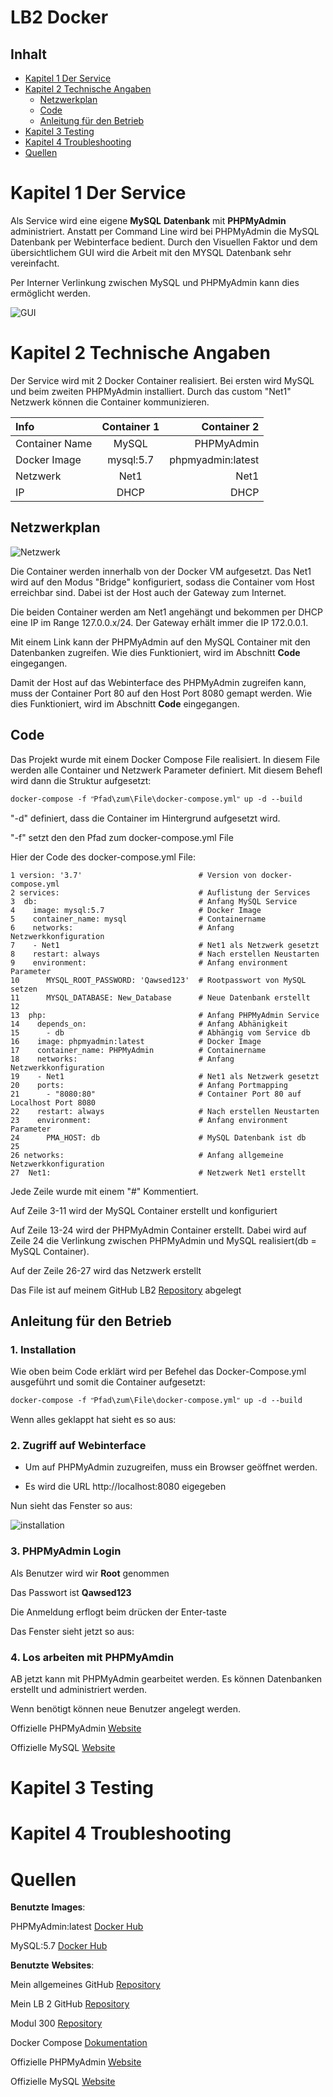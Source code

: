 # **LB2** **Docker**  <!-- omit in toc -->

## Inhalt <!-- omit in toc -->
- [Kapitel 1 Der Service](#kapitel-1-der-service)
- [Kapitel 2 Technische Angaben](#kapitel-2-technische-angaben)
  - [Netzwerkplan](#netzwerkplan)
  - [Code](#code)
  - [Anleitung für den Betrieb](#anleitung-f%C3%BCr-den-betrieb)
- [Kapitel 3 Testing](#kapitel-3-testing)
- [Kapitel 4 Troubleshooting](#kapitel-4-troubleshooting)
- [Quellen](#quellen)

# Kapitel 1 Der Service

Als Service wird eine eigene **MySQL** **Datenbank** mit **PHPMyAdmin** administriert. Anstatt per Command Line wird bei PHPMyAdmin die MySQL Datenbank per Webinterface bedient. Durch den Visuellen Faktor und dem übersichtlichem GUI wird die Arbeit mit den MYSQL Datenbank sehr vereinfacht.

Per Interner Verlinkung zwischen MySQL und PHPMyAdmin kann dies ermöglicht werden.

![GUI](Images/GUI.PNG)

# Kapitel 2 Technische Angaben

Der Service wird mit 2 Docker Container realisiert. Bei ersten wird MySQL und beim zweiten PHPMyAdmin installiert. Durch das custom "Net1" Netzwerk können die Container kommunizieren.

| **Info**       | **Container** 1 |   **Container** 2 |
| :------------- | :-------------: | ----------------: |
| Container Name |      MySQL      |        PHPMyAdmin |
| Docker Image   |    mysql:5.7    | phpmyadmin:latest |
| Netzwerk       |      Net1       |              Net1 |
| IP             |      DHCP       |              DHCP |

## Netzwerkplan

![Netzwerk](Images/netzwerk.png)

Die Container werden innerhalb von der Docker VM aufgesetzt. Das Net1 wird auf den Modus "Bridge" konfiguriert, sodass die Container vom Host erreichbar sind. Dabei ist der Host auch der Gateway zum Internet.

Die beiden Container werden am Net1 angehängt und bekommen per DHCP eine IP im Range 127.0.0.x/24. Der Gateway erhält immer die IP 172.0.0.1.

Mit einem Link kann der PHPMyAdmin auf den MySQL Container mit den Datenbanken zugreifen. Wie dies Funktioniert, wird im Abschnitt **Code** eingegangen.

Damit der Host auf das Webinterface des PHPMyAdmin zugreifen kann, muss der Container Port 80 auf den Host Port 8080 gemapt werden. Wie dies Funktioniert, wird im Abschnitt **Code** eingegangen.

## Code
Das Projekt wurde mit einem Docker Compose File realisiert. In diesem File werden alle Container und Netzwerk Parameter definiert. Mit diesem Behefl wird dann die Struktur aufgesetzt:
```Shell
docker-compose -f ʺPfad\zum\File\docker-compose.ymlʺ up -d --build
 ```
"-d" definiert, dass die Container im Hintergrund aufgesetzt wird.

"-f" setzt den den Pfad zum docker-compose.yml File

Hier der Code des docker-compose.yml File:
```Shell
1 version: '3.7'                          # Version von docker-compose.yml
2 services:                               # Auflistung der Services
3  db:                                    # Anfang MySQL Service
4    image: mysql:5.7                     # Docker Image
5    container_name: mysql                # Containername
6    networks:                            # Anfang Netzwerkkonfiguration
7    - Net1                               # Net1 als Netzwerk gesetzt
8    restart: always                      # Nach erstellen Neustarten
9    environment:                         # Anfang environment Parameter
10      MYSQL_ROOT_PASSWORD: 'Qawsed123'  # Rootpasswort von MySQL setzen
11      MYSQL_DATABASE: New_Database      # Neue Datenbank erstellt
12
13  php:                                  # Anfang PHPMyAdmin Service
14    depends_on:                         # Anfang Abhänigkeit
15      - db                              # Abhängig vom Service db
16    image: phpmyadmin:latest            # Docker Image
17    container_name: PHPMyAdmin          # Containername
18    networks:                           # Anfang Netzwerkkonfiguration
19    - Net1                              # Net1 als Netzwerk gesetzt
20    ports:                              # Anfang Portmapping
21      - "8080:80"                       # Container Port 80 auf Localhost Port 8080
22    restart: always                     # Nach erstellen Neustarten
23    environment:                        # Anfang environment Parameter
24      PMA_HOST: db                      # MySQL Datenbank ist db
25
26 networks:                              # Anfang allgemeine Netzwerkkonfiguration
27  Net1:                                 # Netzwerk Net1 erstellt
 ```
Jede Zeile wurde mit einem "#" Kommentiert.

Auf Zeile 3-11 wird der MySQL Container erstellt und konfiguriert

Auf Zeile 13-24 wird der PHPMyAdmin Container erstellt. Dabei wird auf Zeile 24 die Verlinkung zwischen PHPMyAdmin und MySQL realisiert(db = MySQL Container).

Auf der Zeile 26-27 wird das Netzwerk erstellt

Das File ist auf meinem GitHub LB2 [Repository][lb2git] abgelegt

## Anleitung für den Betrieb

### 1. Installation <!-- omit in toc -->
Wie oben beim Code erklärt wird per Befehel das Docker-Compose.yml ausgeführt und somit die Container aufgesetzt:
```Shell
docker-compose -f ʺPfad\zum\File\docker-compose.ymlʺ up -d --build
 ```
Wenn alles geklappt hat sieht es so aus:



 ### 2. Zugriff auf Webinterface <!-- omit in toc -->

- Um auf PHPMyAdmin zuzugreifen, muss ein Browser geöffnet werden.

- Es wird die URL http://localhost:8080 eigegeben

Nun sieht das Fenster so aus:

![installation](Images/installation.PNG)

### 3. PHPMyAdmin Login <!-- omit in toc -->
Als Benutzer wird wir **Root** genommen

Das Passwort ist **Qawsed123**

Die Anmeldung erflogt beim drücken der Enter-taste

Das Fenster sieht jetzt so aus:


### 4. Los arbeiten mit PHPMyAmdin <!-- omit in toc -->

AB jetzt kann mit PHPMyAdmin gearbeitet werden. Es können Datenbanken erstellt und administriert werden.

Wenn benötigt können neue Benutzer angelegt werden.

Offizielle PHPMyAdmin [Website][ophp]

Offizielle MySQL [Website][osql]

# Kapitel 3 Testing

# Kapitel 4 Troubleshooting

# Quellen

**Benutzte** **Images**:

PHPMyAdmin:latest [Docker Hub][php]

MySQL:5.7 [Docker Hub][sql]

**Benutzte** **Websites**:

Mein allgemeines GitHub [Repository][mygit]

Mein LB 2 GitHub [Repository][lb2git]

Modul 300 [Repository][m300git]

Docker Compose [Dokumentation][dc]

Offizielle PHPMyAdmin [Website][ophp]

Offizielle MySQL [Website][osql]
<!-- Link Index -->

[sql]: https://hub.docker.com/_/mysql

[php]: https://hub.docker.com/r/phpmyadmin/phpmyadmin/

[mygit]: https://github.com/YanikVonderschmitt/my_M300

[lb2git]: https://github.com/YanikVonderschmitt/my_M300/tree/master/Docker/LB2

[m300git]: https://github.com/mc-b/M300

[dc]: https://docs.docker.com/compose/

[ophp]: https://www.phpmyadmin.net/

[osql]: https://www.mysql.com/de/